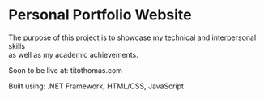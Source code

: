 # Personal Portfolio Website

The purpose of this project is to showcase my technical and interpersonal skills  
as well as my academic achievements.

Soon to be live at: titothomas.com  
  
Built using: .NET Framework, HTML/CSS, JavaScript